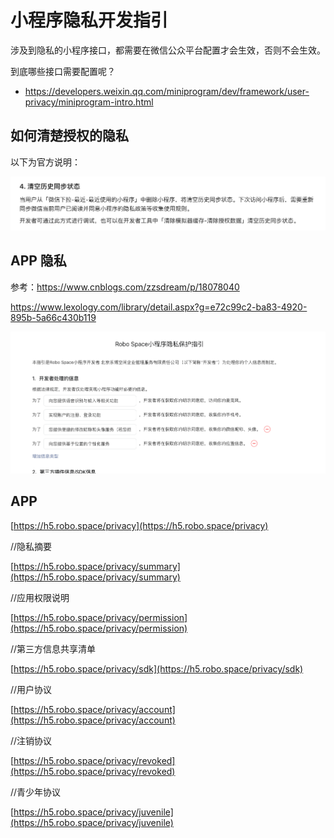 # 小程序隐私开发指引

涉及到隐私的小程序接口，都需要在微信公众平台配置才会生效，否则不会生效。

到底哪些接口需要配置呢？

- https://developers.weixin.qq.com/miniprogram/dev/framework/user-privacy/miniprogram-intro.html

## 如何清楚授权的隐私

以下为官方说明：

![image.png](%E5%B0%8F%E7%A8%8B%E5%BA%8F%E9%9A%90%E7%A7%81%E5%BC%80%E5%8F%91%E6%8C%87%E5%BC%95%2071cecde81fde4e79931bcb5166f3ee54/image.png)

## APP 隐私

参考：https://www.cnblogs.com/zzsdream/p/18078040

https://www.lexology.com/library/detail.aspx?g=e72c99c2-ba83-4920-895b-5a66c430b119

![image.png](%E5%B0%8F%E7%A8%8B%E5%BA%8F%E9%9A%90%E7%A7%81%E5%BC%80%E5%8F%91%E6%8C%87%E5%BC%95%2071cecde81fde4e79931bcb5166f3ee54/image%201.png)

## APP

[https://h5.robo.space/privacy](https://h5.robo.space/privacy)

//隐私摘要

[https://h5.robo.space/privacy/summary](https://h5.robo.space/privacy/summary)

//应用权限说明

[https://h5.robo.space/privacy/permission](https://h5.robo.space/privacy/permission)

//第三方信息共享清单

[https://h5.robo.space/privacy/sdk](https://h5.robo.space/privacy/sdk)

//用户协议

[https://h5.robo.space/privacy/account](https://h5.robo.space/privacy/account)

//注销协议

[https://h5.robo.space/privacy/revoked](https://h5.robo.space/privacy/revoked)

//青少年协议

[https://h5.robo.space/privacy/juvenile](https://h5.robo.space/privacy/juvenile)